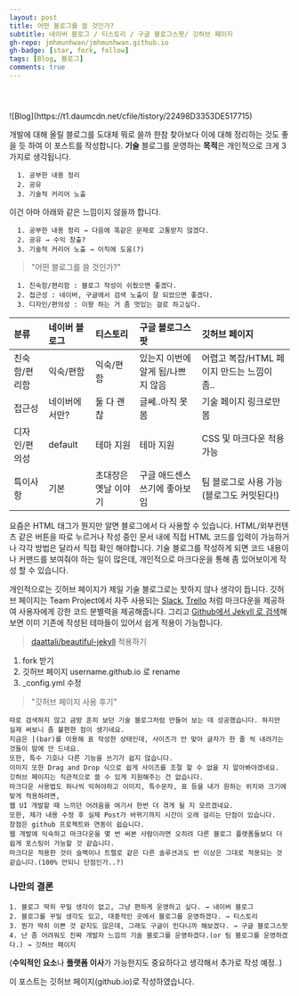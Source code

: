 ```yaml
---
layout: post
title: 어떤 블로그를 쓸 것인가?
subtitle: 네이버 블로그 / 티스토리 / 구글 블로그스팟/ 깃허브 페이지
gh-repo: jmhmunhwan/jmhmunhwan.github.io
gh-badge: [star, fork, follow]
tags: [Blog, 블로그]
comments: true
---
```

<header>
<script async src="//pagead2.googlesyndication.com/pagead/js/adsbygoogle.js"></script>
<script>
  (adsbygoogle = window.adsbygoogle || []).push({
    google_ad_client: "ca-pub-3014668630648493",
    enable_page_level_ads: true
  });
</script>
</header>
![Blog](https://t1.daumcdn.net/cfile/tistory/22498D3353DE517715)

개발에 대해 올릴 블로그를 도대체 뭐로 쓸까 한참 찾아보다 이에 대해 정리하는 것도 좋을 듯 하여 이 포스트를 작성합니다.
**기술** 블로그를 운영하는 **목적**은 개인적으로 크게 3가지로 생각됩니다.
```
  1. 공부한 내용 정리
  2. 공유
  3. 기술적 커리어 노출
```
이건 아마 아래와 같은 느낌이지 않을까 합니다.
```
  1. 공부한 내용 정리 → 다음에 똑같은 문제로 고통받지 않겠다.
  2. 공유 → 수익 창출?
  3. 기술적 커리어 노출 → 이직에 도움(?)
```

>"어떤 블로그를 쓸 것인가?"
```
  1. 친숙함/편리함 : 블로그 작성이 쉬웠으면 좋겠다.
  2. 접근성 : 네이버, 구글에서 검색 노출이 잘 되었으면 좋겠다.
  3. 디자인/편의성 : 이왕 하는 거 좀 멋있는 걸로 하고싶다.
```

|분류| 네이버 블로그 | 티스토리 | 구글 블로그스팟 | 깃허브 페이지 |
|:--- | :--- |:--- | :--- | :--- |
|친숙함/편리함| 익숙/편함 | 익숙/편함 | 있는지 이번에 알게 됨/나쁘지 않음 | 어렵고 복잡/HTML 페이지 만드는 느낌이 좀.. |
|접근성| 네이버에서만? | 둘 다 괜찮 | 글쎄..아직 못 봄 | 기술 페이지 링크로만 봄 |
|디자인/편의성| default | 테마 지원 | 테마 지원 | CSS 및 마크다운 적용 가능 |
|특이사항| 기본 | 초대장은 옛날 이야기 | 구글 애드센스 쓰기에 좋아보임 | 팀 블로그로 사용 가능(블로그도 커밋된다!) |

요즘은 HTML 태그가 뭔지만 알면 블로그에서 다 사용할 수 있습니다. HTML/외부컨텐츠 같은 버튼을 따로 누르거나 작성 중인 문서 내에 직접 HTML 코드를 입력이 가능하거나 각각 방법은 달라서 직접 확인 해야합니다. 기술 블로그를 작성하게 되면 코드 내용이나 커맨드를 보여줘야 하는 일이 많은데, 개인적으로 마크다운을 통해 좀 있어보이게 작성 할 수 있습니다. 

개인적으로는 깃허브 페이지가 제일 기술 블로그로는 핫하지 않나 생각이 듭니다. 깃허브 페이지는 Team Project에서 자주 사용되는 [Slack](https://slack.com/), [Trello](https://trello.com/) 처럼 마크다운을 제공하여 사용자에게 강한 코드 분별력을 제공해줍니다. 그리고 [Github에서 Jekyll 로 검색](https://github.com/topics/jekyll-theme)해보면 이미 기존에 작성된 테마들이 있어서 쉽게 적용이 가능합니다. 

>[daattali/beautiful-jekyll](https://github.com/daattali/beautiful-jekyll) 적용하기
  1. fork 받기
  2. 깃허브 페이지 username.github.io 로 rename
  3. _config.yml 수정
 
>"깃허브 페이지 사용 후기"
```
따로 검색하지 않고 금방 흔히 보던 기술 블로그처럼 만들어 보는 데 성공했습니다. 하지만 실제 써보니 좀 불편한 점이 생기네요.
지금은 |(bar)를 이용해 표 작성한 상태인데, 사이즈가 안 맞아 글자가 한 줄 씩 내려가는 것들이 맘에 안 드네요.
또한, 특수 기호나 다른 기능을 쓰기가 쉽지 않습니다.
이미지 또한 Drag and Drop 식으로 쉽게 사이즈를 조절 할 수 없을 지 알아봐야겠네요.
깃허브 페이지는 직관적으로 쓸 수 있게 지원해주는 건 없습니다.
마크다운 사용법도 하나씩 익혀야하고 이미지, 특수문자, 표 등을 내가 원하는 위치와 크기에 맞게 적용하려면,
웹 UI 개발할 때 느끼던 어려움을 여기서 한번 더 겪게 될 지 모르겠네요.
또한, 제가 내용 수정 후 실제 Post가 바뀌기까지 시간이 오래 걸리는 단점이 있습니다.
장점은 github 프로젝트와 연동이 쉽습니다.
웹 개발에 익숙하고 마크다운을 몇 번 써본 사람이라면 오히려 다른 블로그 플랫폼들보다 더 쉽게 포스팅이 가능할 것 같습니다.
마크다운 적용한 것이 슬랙이나 트렐로 같은 다른 솔루션과도 반 이상은 그대로 적용되는 것 같습니다.(100% 안되니 단점인가..?)
```

### 나만의 결론
~~~
1. 블로그 딱히 꾸밀 생각이 없고, 그냥 편하게 운영하고 싶다. → 네이버 블로그
2. 블로그를 꾸밀 생각도 있고, 대중적인 곳에서 블로그를 운영하겠다. → 티스토리
3. 뭔가 딱히 이쁜 것 같지도 않은데, 그래도 구글이 민다니까 해보겠다. → 구글 블로그스팟
4. 난 좀 어려워도 진짜 개발자 느낌의 기술 블로그를 운영하겠다.(or 팀 블로그를 운영하겠다.) → 깃허브 페이지
~~~


(**수익적인 요소**나 **플랫폼 이사**가 가능한지도 중요하다고 생각해서 추가로 작성 예정..)

이 포스트는 깃허브 페이지(github.io)로 작성하였습니다.
